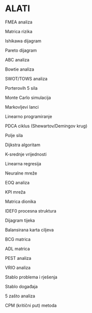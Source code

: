 ALATI
=====

FMEA analiza

Matrica rizika

Ishikawa dijagram

Pareto dijagram

ABC analiza

Bowtie analiza

SWOT/TOWS analiza

Porterovih 5 sila

Monte Carlo simulacija

Markovljevi lanci

Linearno programiranje

PDCA ciklus (Shewartov/Demingov krug)

Polje sila

Dijkstra algoritam

K-srednje vrijednosti

Linearna regresija

Neuralne mreže

EOQ analiza

KPI mreža

Matrica dionika

IDEF0 procesna struktura

Dijagram tijeka

Balansirana karta ciljeva

BCG matrica

ADL matrica

PEST analiza

VRIO analiza

Stablo problema i rješenja

Stablo događaja

5 zašto analiza

CPM (kritični put) metoda

